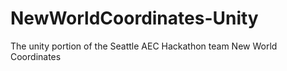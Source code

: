 # NewWorldCoordinates-Unity
The unity portion of the Seattle AEC Hackathon team New World Coordinates
